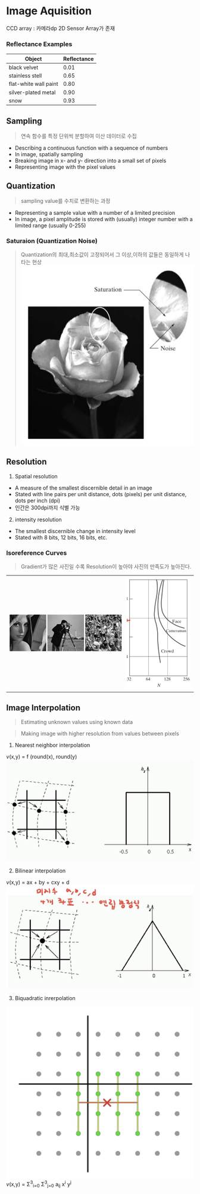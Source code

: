 # Image Aquisition

CCD array : 카메라dp 2D Sensor Array가 존재

### Reflectance Examples

| Object                | Reflectance |
| --------------------- | ----------- |
| black velvet          | 0.01        |
| stainless stell       | 0.65        |
| flat-white wall paint | 0.80        |
| silver-plated metal   | 0.90        |
| snow                  | 0.93        |

## Sampling

> 연속 함수를 특정 단위씩 분할하여 이산 데이터로 수집

- Describing a continuous function with a sequence of numbers
- In image, spatially sampling
- Breaking image in x- and y- direction into a small set of pixels
- Representing image with the pixel values

## Quantization

> sampling value를 수치로 변환하는 과정

- Representing a sample value with a number of a limited precision
- In image, a pixel amplitude is stored with (usually) integer number with a
  limited range (usually 0-255)

### Saturaion (Quantization Noise)

> Quantization의 최대,최소값이 고정되어서 그 이상,이하의 값들은 동일하게 나타는 현상
> ![Saturaion](./images/image11.png)

## Resolution

1. Spatial resolution

- A measure of the smallest discernible detail in an image
- Stated with line pairs per unit distance, dots (pixels) per unit distance,
  dots per inch (dpi)
- 인간은 300dpi까지 식별 가능

2. intensity resolution

- The smallest discernible change in intensity level
- Stated with 8 bits, 12 bits, 16 bits, etc.

### Isoreference Curves

> Gradient가 많은 사진일 수록 Resolution이 높아야 사진의 만족도가 높아진다.

|                                       |                                       |
| ------------------------------------- | ------------------------------------- |
| ![Isoreference](./images/image12.jpg) | ![Isoreference](./images/image13.jpg) |

## Image Interpolation

> Estimating unknown values using known data

> Making image with higher resolution from values between pixels

1. Nearest neighbor interpolation

_v_(x,y) = f (round(x), round(y)
![Isoreference](./images/image14.jpg)

2. Bilinear interpolation

_v_(x,y) = ax + by + cxy + d
![Isoreference](./images/image15.jpg)

3. Biquadratic inrerpolation

![Isoreference](./images/image16.jpg)
_v_(x,y) = &Sigma;<sup>3</sup><sub>i=0</sub> &Sigma;<sup>3</sup><sub>j=0</sub> a<sub>ij</sub> x<sup>i</sup> y<sup>j</sup>
